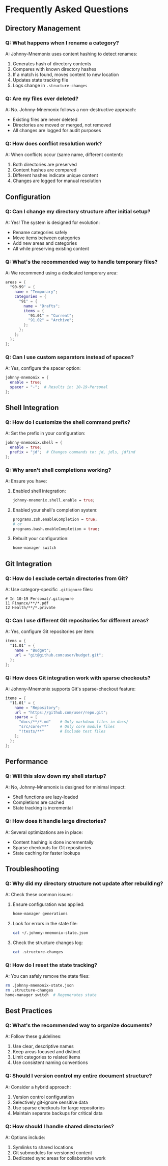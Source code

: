 # Frequently Asked Questions

## Directory Management

### Q: What happens when I rename a category?
A: Johnny-Mnemonix uses content hashing to detect renames:
1. Generates hash of directory contents
2. Compares with known directory hashes
3. If a match is found, moves content to new location
4. Updates state tracking file
5. Logs change in `.structure-changes`

### Q: Are my files ever deleted?
A: No. Johnny-Mnemonix follows a non-destructive approach:
- Existing files are never deleted
- Directories are moved or merged, not removed
- All changes are logged for audit purposes

### Q: How does conflict resolution work?
A: When conflicts occur (same name, different content):
1. Both directories are preserved
2. Content hashes are compared
3. Different hashes indicate unique content
4. Changes are logged for manual resolution

## Configuration

### Q: Can I change my directory structure after initial setup?
A: Yes! The system is designed for evolution:
- Rename categories safely
- Move items between categories
- Add new areas and categories
- All while preserving existing content

### Q: What's the recommended way to handle temporary files?
A: We recommend using a dedicated temporary area:
```nix
areas = {
  "90-99" = {
    name = "Temporary";
    categories = {
      "91" = {
        name = "Drafts";
        items = {
          "91.01" = "Current";
          "91.02" = "Archive";
        };
      };
    };
  };
};
```

### Q: Can I use custom separators instead of spaces?
A: Yes, configure the spacer option:
```nix
johnny-mnemonix = {
  enable = true;
  spacer = "-";  # Results in: 10-19-Personal
};
```

## Shell Integration

### Q: How do I customize the shell command prefix?
A: Set the prefix in your configuration:
```nix
johnny-mnemonix.shell = {
  enable = true;
  prefix = "jd";  # Changes commands to: jd, jdls, jdfind
};
```

### Q: Why aren't shell completions working?
A: Ensure you have:
1. Enabled shell integration:
   ```nix
   johnny-mnemonix.shell.enable = true;
   ```
2. Enabled your shell's completion system:
   ```nix
   programs.zsh.enableCompletion = true;
   # or
   programs.bash.enableCompletion = true;
   ```
3. Rebuilt your configuration:
   ```bash
   home-manager switch
   ```

## Git Integration

### Q: How do I exclude certain directories from Git?
A: Use category-specific `.gitignore` files:
```gitignore
# In 10-19 Personal/.gitignore
11 Finance/**/*.pdf
12 Health/**/*.private
```

### Q: Can I use different Git repositories for different areas?
A: Yes, configure Git repositories per item:
```nix
items = {
  "11.01" = {
    name = "Budget";
    url = "git@github.com:user/budget.git";
  };
};
```

### Q: How does Git integration work with sparse checkouts?
A: Johnny-Mnemonix supports Git's sparse-checkout feature:
```nix
items = {
  "11.01" = {
    name = "Repository";
    url = "https://github.com/user/repo.git";
    sparse = [
      "docs/**/*.md"    # Only markdown files in docs/
      "src/core/**"     # Only core module files
      "!tests/**"       # Exclude test files
    ];
  };
};
```

## Performance

### Q: Will this slow down my shell startup?
A: No, Johnny-Mnemonix is designed for minimal impact:
- Shell functions are lazy-loaded
- Completions are cached
- State tracking is incremental

### Q: How does it handle large directories?
A: Several optimizations are in place:
- Content hashing is done incrementally
- Sparse checkouts for Git repositories
- State caching for faster lookups

## Troubleshooting

### Q: Why did my directory structure not update after rebuilding?
A: Check these common issues:
1. Ensure configuration was applied:
   ```bash
   home-manager generations
   ```
2. Look for errors in the state file:
   ```bash
   cat ~/.johnny-mnemonix-state.json
   ```
3. Check the structure changes log:
   ```bash
   cat .structure-changes
   ```

### Q: How do I reset the state tracking?
A: You can safely remove the state files:
```bash
rm .johnny-mnemonix-state.json
rm .structure-changes
home-manager switch  # Regenerates state
```

## Best Practices

### Q: What's the recommended way to organize documents?
A: Follow these guidelines:
1. Use clear, descriptive names
2. Keep areas focused and distinct
3. Limit categories to related items
4. Use consistent naming conventions

### Q: Should I version control my entire document structure?
A: Consider a hybrid approach:
1. Version control configuration
2. Selectively git-ignore sensitive data
3. Use sparse checkouts for large repositories
4. Maintain separate backups for critical data

### Q: How should I handle shared directories?
A: Options include:
1. Symlinks to shared locations
2. Git submodules for versioned content
3. Dedicated sync areas for collaborative work
